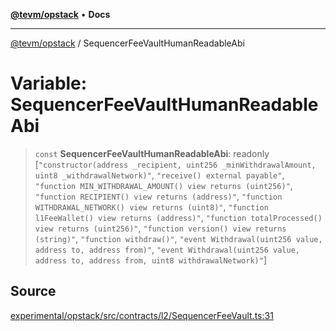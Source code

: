 [**@tevm/opstack**](../README.md) • **Docs**

***

[@tevm/opstack](../globals.md) / SequencerFeeVaultHumanReadableAbi

# Variable: SequencerFeeVaultHumanReadableAbi

> `const` **SequencerFeeVaultHumanReadableAbi**: readonly [`"constructor(address _recipient, uint256 _minWithdrawalAmount, uint8 _withdrawalNetwork)"`, `"receive() external payable"`, `"function MIN_WITHDRAWAL_AMOUNT() view returns (uint256)"`, `"function RECIPIENT() view returns (address)"`, `"function WITHDRAWAL_NETWORK() view returns (uint8)"`, `"function l1FeeWallet() view returns (address)"`, `"function totalProcessed() view returns (uint256)"`, `"function version() view returns (string)"`, `"function withdraw()"`, `"event Withdrawal(uint256 value, address to, address from)"`, `"event Withdrawal(uint256 value, address to, address from, uint8 withdrawalNetwork)"`]

## Source

[experimental/opstack/src/contracts/l2/SequencerFeeVault.ts:31](https://github.com/evmts/tevm-monorepo/blob/main/experimental/opstack/src/contracts/l2/SequencerFeeVault.ts#L31)
